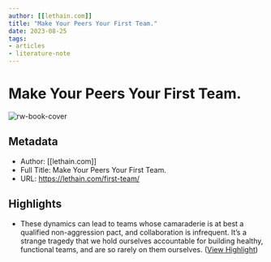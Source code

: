 ```yaml
---
author: [[lethain.com]]
title: "Make Your Peers Your First Team."
date: 2023-08-25
tags: 
- articles
- literature-note
---
```

# Make Your Peers Your First Team.

![rw-book-cover](https://lethain.com/static/blog/2018/first-team-hero.png)

## Metadata
- Author: [[lethain.com]]
- Full Title: Make Your Peers Your First Team.
- URL: https://lethain.com/first-team/

## Highlights
- These dynamics can lead to teams whose camaraderie is at best a qualified non-aggression pact, and collaboration is infrequent. It’s a strange tragedy that we hold ourselves accountable for building healthy, functional teams, and are so rarely on them ourselves. ([View Highlight](https://read.readwise.io/read/01grshx98mn7p7yyv8n28b86gv))
